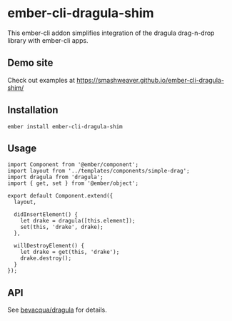 # ember-cli-dragula-shim

This ember-cli addon simplifies integration of the dragula drag-n-drop library with ember-cli apps.

## Demo site

Check out examples at https://smashweaver.github.io/ember-cli-dragula-shim/

## Installation

```
ember install ember-cli-dragula-shim
```

## Usage

```
import Component from '@ember/component';
import layout from '../templates/components/simple-drag';
import dragula from 'dragula';
import { get, set } from '@ember/object';

export default Component.extend({
  layout,

  didInsertElement() {
    let drake = dragula([this.element]);
    set(this, 'drake', drake);
  },

  willDestroyElement() {
    let drake = get(this, 'drake');
    drake.destroy();
  }
});
```

## API

See [bevacqua/dragula](https://github.com/bevacqua/dragula) for details.
